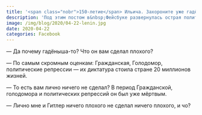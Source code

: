 ```yaml
---
title: '<span class="nobr">150-летие</span> Ильича. Захороните уже гадёныша'
description: 'Под этим постом в&nbsp;Фейсбуке развернулась острая политическая дискуссия.'
image: /img/blog/2020/04-22-lenin.jpg
date: 2020-04-22
categories: Facebook
---
```

<p>—&nbsp;Да&nbsp;почему гадёныша-то? Что он&nbsp;вам сделал плохого?</p>
<p>—&nbsp;По&nbsp;самым скромным оценкам: Гражданская, Голодомор, политические репрессии&nbsp;— их&nbsp;диктатура стоила стране 20&nbsp;миллионов жизней.</p>
<p>—&nbsp;То&nbsp;есть вам лично ничего не&nbsp;сделал? В&nbsp;период Гражданской, голодомора и&nbsp;политических репрессий он&nbsp;был уже мёртвым.</p>
<p>—&nbsp;Лично мне и&nbsp;Гитлер ничего плохого не&nbsp;сделал ничего плохого, и&nbsp;чо?</p>
